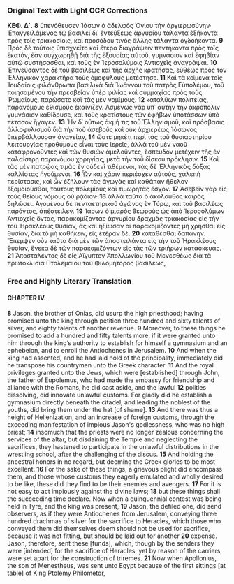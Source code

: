 ### Original Text with Light OCR Corrections

**ΚΕΦ. Δ΄.**
**8** ὑπενόθευσεν Ἰάσων ὁ ἀδελφὸς Ὀνίου τὴν ἀρχιερωσύνην· Ἐπαγγειλάμενος τῷ βασιλεῖ δι᾽ ἐντεύξεως ἀργυρίου τάλαντα ἑξήκοντα πρὸς τοῖς τριακοσίοις, καὶ προσόδου τινὸς ἄλλης τάλαντα ὀγδοήκοντα.
**9** Πρὸς δὲ τούτοις ὑπισχνεῖτο καὶ ἕτερα διαγράψειν πεντήκοντα πρὸς τοῖς ἑκατόν, ἐὰν συγχωρηθῇ διὰ τῆς ἐξουσίας αὐτοῦ, γυμνάσιον καὶ ἐφηβίαν αὐτῷ συστήσασθαι, καὶ τοὺς ἐν Ἱεροσολύμοις Ἀντιοχεῖς ἀναγράψαι.
**10** Ἐπινεύσαντος δὲ τοῦ βασιλέως καὶ τῆς ἀρχῆς κρατήσας, εὐθέως πρὸς τὸν Ἑλληνικὸν χαρακτῆρα τοὺς ὁμοφύλους μετέστησε.
**11** Καὶ τὰ κείμενα τοῖς Ἰουδαίοις φιλάνθρωπα βασιλικὰ διὰ Ἰωάννου τοῦ πατρὸς Εὐπολέμου, τοῦ ποιησαμένου τὴν πρεσβείαν ὑπὲρ φιλίας καὶ συμμαχίας πρὸς τοὺς Ῥωμαίους, παρώσατο καὶ τὰς μὲν νομίμους.
**12** καταλῦων πολιτείας, παρανόμους ἐθισμοὺς ἐκαίνιζεν. Ἀσμένως γὰρ ὑπ᾽ αὐτὴν τὴν ἀκρόπολιν γυμνάσιον καθίδρυσε, καὶ τοὺς κρατίστους τῶν ἐφήβων ὑποτάσσων ὑπὸ πέτασον ἤγαγεν.
**13** Ἦν δ᾽ οὕτως ἀκμή τις τοῦ Ἑλληνισμοῦ, καὶ πρόσβασις ἀλλοφυλισμοῦ διὰ τὴν τοῦ ἀσεβοῦς καὶ οὐκ ἀρχιερέως Ἰάσωνος ὑπερβάλλουσαν ἀναγείαν,
**14** ὥστε μηκέτι περὶ τὰς τοῦ θυσιαστηρίου λειτουργίας προθύμους εἶναι τοὺς ἱερεῖς, ἀλλὰ τοῦ μὲν ναοῦ καταφρονοῦντες καὶ τῶν θυσιῶν ἀμελοῦντες, ἔσπευδον μετέχειν τῆς ἐν παλαίστρῃ παρανόμου χορηγίας, μετὰ τὴν τοῦ δίσκου πρόκλησιν.
**15** Καὶ τὰς μὲν πατρῴας τιμὰς ἐν οὐδενὶ τιθέμενοι, τὰς δὲ Ἑλληνικὰς δόξας καλλίστας ἡγούμενοι.
**16** Ὧν καὶ χάριν περιέσχεν αὐτούς, χαλεπὴ περίστασις, καὶ ὧν ἐζήλουν τὰς ἀγωγὰς καὶ καθάπαν ἤθελον ἐξομοιοῦσθαι, τούτους πολεμίους καὶ τιμωρητὰς ἔσχον.
**17** Ἀσεβεῖν γὰρ εἰς τοὺς θείους νόμους οὐ ῥᾴδιον·
**18** ἀλλὰ ταῦτα ὁ ἀκόλουθος καιρὸς δηλώσει. Ἀγομένου δὲ πενταετηρικοῦ ἀγῶνος ἐν Τύρῳ, καὶ τοῦ βασιλέως παρόντος, ἀπέστειλεν.
**19** Ἰάσων ὁ μιαρὸς θεωροὺς ὡς ἀπὸ Ἱεροσολύμων Ἀντιοχεῖς ὄντας, παρακομίζοντας ἀργυρίου δραχμὰς τριακοσίας εἰς τὴν τοῦ Ἡρακλέους θυσίαν, ἃς καὶ ἠξίωσαν οἱ παρακομίζοντες μὴ χρῆσθαι εἰς θυσίαν, διὰ τὸ μὴ καθήκειν, εἰς ἑτέραν δὲ.
**20** καταθέσθαι δαπάνην. Ἔπεμψεν οὖν ταῦτα διὰ μὲν τῶν ἀποστειλάντα εἰς τὴν τοῦ Ἡρακλέους θυσίαν, ἕνεκα δὲ τῶν παρακομιζόντων εἰς τὰς τῶν τριήρων κατασκευάς.
**21** Ἀποσταλέντος δὲ εἰς Αἴγυπτον Ἀπολλωνίου τοῦ Μενεσθέως διὰ τὰ πρωτοκλίσια Πτολεμαίου τοῦ Φιλομήτορος βασιλέως,

### Free and Highly Literary Translation

#### CHAPTER IV.

**8** Jason, the brother of Onias, did usurp the high priesthood; having promised unto the king through petition three hundred and sixty talents of silver, and eighty talents of another revenue.
**9** Moreover, to these things he promised to add a hundred and fifty talents more, if it were granted unto him through the king’s authority to establish for himself a gymnasium and an ephebeion, and to enroll the Antiochenes in Jerusalem.
**10** And when the king had assented, and he had laid hold of the principality, immediately did he transpose his countrymen unto the Greek character.
**11** And the royal privileges granted unto the Jews, which were [established] through John, the father of Eupolemus, who had made the embassy for friendship and alliance with the Romans, he did cast aside, and the lawful
**12** polities dissolving, did innovate unlawful customs. For gladly did he establish a gymnasium directly beneath the citadel, and leading the noblest of the youths, did bring them under the hat [of shame].
**13** And there was thus a height of Hellenization, and an increase of foreign customs, through the exceeding manifestation of impious Jason's godlessness, who was no high priest;
**14** insomuch that the priests were no longer zealous concerning the services of the altar, but disdaining the Temple and neglecting the sacrifices, they hastened to participate in the unlawful distributions in the wrestling school, after the challenging of the discus.
**15** And holding the ancestral honors in no regard, but deeming the Greek glories to be most excellent.
**16** For the sake of these things, a grievous plight did encompass them, and those whose customs they eagerly emulated and wholly desired to be like, these did they find to be their enemies and avengers.
**17** For it is not easy to act impiously against the divine laws;
**18** but these things shall the succeeding time declare. Now when a quinquennial contest was being held in Tyre, and the king was present,
**19** Jason, the defiled one, did send observers, as if they were Antiochenes from Jerusalem, conveying three hundred drachmas of silver for the sacrifice to Heracles, which those who conveyed them did themselves deem should not be used for sacrifice, because it was not fitting, but should be laid out for another
**20** expense. Jason, therefore, sent these [funds], which, though by the senders they were [intended] for the sacrifice of Heracles, yet by reason of the carriers, were set apart for the construction of triremes.
**21** Now when Apollonius, the son of Menestheus, was sent unto Egypt because of the first sittings [at table] of King Ptolemy Philometor,